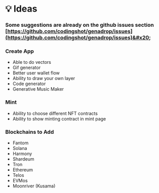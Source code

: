 # 💡 Ideas

### Some suggestions are already on the github issues section  [https://github.com/codingshot/genadrop/issues](https://github.com/codingshot/genadrop/issues)&#x20;

### Create App

* Able to do vectors
* Gif generator
* Better user wallet flow
* Ability to draw your own layer
* Code generator
* Generative Music Maker

### Mint

* Ability to choose different NFT contracts
* Ability to show minting contract in mint page

### Blockchains to Add

* Fantom
* Solana
* Harmony
* Shardeum
* Tron
* Ethereum
* Telos
* EVMos
* Moonriver (Kusama)
